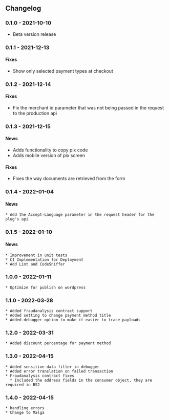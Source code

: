 
## Changelog ##

### 0.1.0 - 2021-10-10 ###
 * Beta version release

### 0.1.1 - 2021-12-13 ###
#### Fixes
 * Show only selected payment types at checkout

### 0.1.2 - 2021-12-14 ###
#### Fixes
 * Fix the merchant id parameter that was not being passed in the request to the production api

### 0.1.3 - 2021-12-15 ###
#### News
 * Adds functionality to copy pix code
 * Adds mobile version of pix screen
#### Fixes
 * Fixes the way documents are retrieved from the form

### 0.1.4 - 2022-01-04 ###

#### News
    * Add the Accept-Language parameter in the request header for the plug's api

### 0.1.5 - 2022-01-10 ###

#### News
    * Improvement in unit tests
    * CI Implementation for Deployment
    * Add Lint and CodeSniffer

### 1.0.0 - 2022-01-11 ###
    * Optimize for publish on wordpress
	
### 1.1.0 - 2022-03-28 ###
    * Added fraudanalysis contract support
    * Added setting to change payment method title
    * Added debugger option to make it easier to trace payloads
	
### 1.2.0 - 2022-03-31 ###
    * Added discount percentage for payment method  

### 1.3.0 - 2022-04-15 ###
    * Added sensitive data filter in debugger
    * Added error translation on failed transaction
    * Fraudanalysis contract fixes
	  * Included the address fields in the consumer object, they are required in BS2

### 1.4.0 - 2022-04-15 ###
    * handling errors
    * Change to Malga
